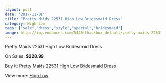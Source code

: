 ```yaml
---
layout: post
date: '2017-11-01'
title: "Pretty Maids 22531 High Low Bridesmaid Dress"
category: High Low
tags: ["sale","dress","style","special","bridesmaid"]
image: http://img.eudances.com/5440-thickbox_default/pretty-maids-22531-high-low-bridesmaid-dress.jpg
---
```

Pretty Maids 22531 High Low Bridesmaid Dress

On Sales: **$228.99**
<a href="https://www.eudances.com/en/high-low/1860-pretty-maids-22531-high-low-bridesmaid-dress.html"><amp-img layout="responsive" width="600" height="600" src="//img.eudances.com/5440-thickbox_default/pretty-maids-22531-high-low-bridesmaid-dress.jpg" alt="Pretty Maids 22531 High Low Bridesmaid Dress 0" /></a>
<a href="https://www.eudances.com/en/high-low/1860-pretty-maids-22531-high-low-bridesmaid-dress.html"><amp-img layout="responsive" width="600" height="600" src="//img.eudances.com/5441-thickbox_default/pretty-maids-22531-high-low-bridesmaid-dress.jpg" alt="Pretty Maids 22531 High Low Bridesmaid Dress 1" /></a>

Buy it: [Pretty Maids 22531 High Low Bridesmaid Dress](https://www.eudances.com/en/high-low/1860-pretty-maids-22531-high-low-bridesmaid-dress.html "Pretty Maids 22531 High Low Bridesmaid Dress")

View more: [High Low](https://www.eudances.com/en/20-high-low "High Low")